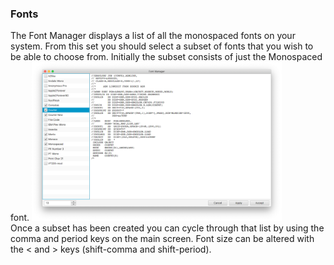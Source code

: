 ### Fonts
The Font Manager displays a list of all the monospaced fonts on your system. From this set you should select a subset of fonts that you wish to be able to choose from. Initially the subset consists of just the Monospaced font.
<img src="xmit-fonts.png" alt="view2" width="400"/>  
Once a subset has been created you can cycle through that list by using the comma and period keys on the main screen. Font size can be altered with the < and > keys (shift-comma and shift-period).